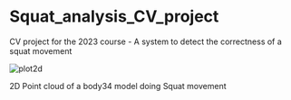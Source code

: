# Squat_analysis_CV_project
CV project for the 2023 course - A system to detect the correctness of a squat movement

![plot2d](https://github.com/iPaoloTM/Squat-Analysis-CVproj/assets/43711362/0df077ce-1c21-4b1d-bb57-5f7b882b92de)

 2D Point cloud of a body34 model doing Squat movement
